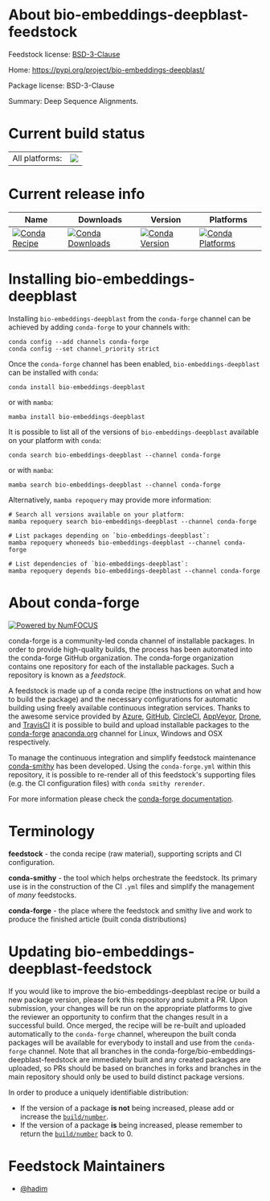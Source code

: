About bio-embeddings-deepblast-feedstock
========================================

Feedstock license: [BSD-3-Clause](https://github.com/conda-forge/bio-embeddings-deepblast-feedstock/blob/main/LICENSE.txt)

Home: https://pypi.org/project/bio-embeddings-deepblast/

Package license: BSD-3-Clause

Summary: Deep Sequence Alignments.

Current build status
====================


<table><tr><td>All platforms:</td>
    <td>
      <a href="https://dev.azure.com/conda-forge/feedstock-builds/_build/latest?definitionId=15446&branchName=main">
        <img src="https://dev.azure.com/conda-forge/feedstock-builds/_apis/build/status/bio-embeddings-deepblast-feedstock?branchName=main">
      </a>
    </td>
  </tr>
</table>

Current release info
====================

| Name | Downloads | Version | Platforms |
| --- | --- | --- | --- |
| [![Conda Recipe](https://img.shields.io/badge/recipe-bio--embeddings--deepblast-green.svg)](https://anaconda.org/conda-forge/bio-embeddings-deepblast) | [![Conda Downloads](https://img.shields.io/conda/dn/conda-forge/bio-embeddings-deepblast.svg)](https://anaconda.org/conda-forge/bio-embeddings-deepblast) | [![Conda Version](https://img.shields.io/conda/vn/conda-forge/bio-embeddings-deepblast.svg)](https://anaconda.org/conda-forge/bio-embeddings-deepblast) | [![Conda Platforms](https://img.shields.io/conda/pn/conda-forge/bio-embeddings-deepblast.svg)](https://anaconda.org/conda-forge/bio-embeddings-deepblast) |

Installing bio-embeddings-deepblast
===================================

Installing `bio-embeddings-deepblast` from the `conda-forge` channel can be achieved by adding `conda-forge` to your channels with:

```
conda config --add channels conda-forge
conda config --set channel_priority strict
```

Once the `conda-forge` channel has been enabled, `bio-embeddings-deepblast` can be installed with `conda`:

```
conda install bio-embeddings-deepblast
```

or with `mamba`:

```
mamba install bio-embeddings-deepblast
```

It is possible to list all of the versions of `bio-embeddings-deepblast` available on your platform with `conda`:

```
conda search bio-embeddings-deepblast --channel conda-forge
```

or with `mamba`:

```
mamba search bio-embeddings-deepblast --channel conda-forge
```

Alternatively, `mamba repoquery` may provide more information:

```
# Search all versions available on your platform:
mamba repoquery search bio-embeddings-deepblast --channel conda-forge

# List packages depending on `bio-embeddings-deepblast`:
mamba repoquery whoneeds bio-embeddings-deepblast --channel conda-forge

# List dependencies of `bio-embeddings-deepblast`:
mamba repoquery depends bio-embeddings-deepblast --channel conda-forge
```


About conda-forge
=================

[![Powered by
NumFOCUS](https://img.shields.io/badge/powered%20by-NumFOCUS-orange.svg?style=flat&colorA=E1523D&colorB=007D8A)](https://numfocus.org)

conda-forge is a community-led conda channel of installable packages.
In order to provide high-quality builds, the process has been automated into the
conda-forge GitHub organization. The conda-forge organization contains one repository
for each of the installable packages. Such a repository is known as a *feedstock*.

A feedstock is made up of a conda recipe (the instructions on what and how to build
the package) and the necessary configurations for automatic building using freely
available continuous integration services. Thanks to the awesome service provided by
[Azure](https://azure.microsoft.com/en-us/services/devops/), [GitHub](https://github.com/),
[CircleCI](https://circleci.com/), [AppVeyor](https://www.appveyor.com/),
[Drone](https://cloud.drone.io/welcome), and [TravisCI](https://travis-ci.com/)
it is possible to build and upload installable packages to the
[conda-forge](https://anaconda.org/conda-forge) [anaconda.org](https://anaconda.org/)
channel for Linux, Windows and OSX respectively.

To manage the continuous integration and simplify feedstock maintenance
[conda-smithy](https://github.com/conda-forge/conda-smithy) has been developed.
Using the ``conda-forge.yml`` within this repository, it is possible to re-render all of
this feedstock's supporting files (e.g. the CI configuration files) with ``conda smithy rerender``.

For more information please check the [conda-forge documentation](https://conda-forge.org/docs/).

Terminology
===========

**feedstock** - the conda recipe (raw material), supporting scripts and CI configuration.

**conda-smithy** - the tool which helps orchestrate the feedstock.
                   Its primary use is in the construction of the CI ``.yml`` files
                   and simplify the management of *many* feedstocks.

**conda-forge** - the place where the feedstock and smithy live and work to
                  produce the finished article (built conda distributions)


Updating bio-embeddings-deepblast-feedstock
===========================================

If you would like to improve the bio-embeddings-deepblast recipe or build a new
package version, please fork this repository and submit a PR. Upon submission,
your changes will be run on the appropriate platforms to give the reviewer an
opportunity to confirm that the changes result in a successful build. Once
merged, the recipe will be re-built and uploaded automatically to the
`conda-forge` channel, whereupon the built conda packages will be available for
everybody to install and use from the `conda-forge` channel.
Note that all branches in the conda-forge/bio-embeddings-deepblast-feedstock are
immediately built and any created packages are uploaded, so PRs should be based
on branches in forks and branches in the main repository should only be used to
build distinct package versions.

In order to produce a uniquely identifiable distribution:
 * If the version of a package **is not** being increased, please add or increase
   the [``build/number``](https://docs.conda.io/projects/conda-build/en/latest/resources/define-metadata.html#build-number-and-string).
 * If the version of a package **is** being increased, please remember to return
   the [``build/number``](https://docs.conda.io/projects/conda-build/en/latest/resources/define-metadata.html#build-number-and-string)
   back to 0.

Feedstock Maintainers
=====================

* [@hadim](https://github.com/hadim/)

